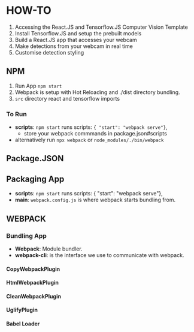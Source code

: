 # HOW-TO

1. Accessing the React.JS and Tensorflow.JS Computer Vision Template
2. Install Tensorflow.JS and setup the prebuilt models
3. Build a React.JS app that accesses your webcam
4. Make detections from your webcam in real time
5. Customise detection styling

## NPM

1. Run App `npm start`
2. Webpack is setup with Hot Reloading and ./dist directory bundling.
3. `src` directory react and tensorflow imports

### To Run

- **scripts**: `npm start` runs scripts: `{ "start": "webpack serve"}`,
  - store your webpack commmands in package.json#scripts
- alternatively run `npx webpack` or `node_modules/./bin/webpack`

## Package.JSON

## Packaging App

- **scripts**: `npm start` runs scripts: { "start": "webpack serve"},
- **main**: `webpack.config.js` is where webpack starts bundling from.

## WEBPACK

### Bundling App

- **Webpack**: Module bundler.
- **webpack-cli**: is the interface we use to communicate with webpack.

#### CopyWebpackPlugin

#### HtmlWebpackPlugin

#### CleanWebpackPlugin

#### UglifyPlugin

#### Babel Loader
